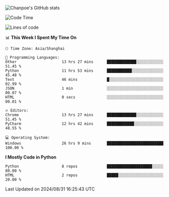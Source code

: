 ![Chanpoe's GitHub stats](https://github-readme-stats.vercel.app/api?username=Chanpoe&show_icons=true&count_private=true&theme=cobalt)

<!--START_SECTION:waka-->
![Code Time](http://img.shields.io/badge/Code%20Time-104%20hrs%2046%20mins-blue)

![Lines of code](https://img.shields.io/badge/From%20Hello%20World%20I%27ve%20Written-1.6%20million%20lines%20of%20code-blue)

📊 **This Week I Spent My Time On** 

```text
🕑︎ Time Zone: Asia/Shanghai

💬 Programming Languages: 
Other                    13 hrs 27 mins      █████████████░░░░░░░░░░░░   51.45 % 
Python                   11 hrs 53 mins      ███████████░░░░░░░░░░░░░░   45.48 % 
Text                     46 mins             █░░░░░░░░░░░░░░░░░░░░░░░░   02.99 % 
JSON                     1 min               ░░░░░░░░░░░░░░░░░░░░░░░░░   00.07 % 
HTML                     0 secs              ░░░░░░░░░░░░░░░░░░░░░░░░░   00.01 % 

🔥 Editors: 
Chrome                   13 hrs 27 mins      █████████████░░░░░░░░░░░░   51.45 % 
PyCharm                  12 hrs 42 mins      ████████████░░░░░░░░░░░░░   48.55 % 

💻 Operating System: 
Windows                  26 hrs 9 mins       █████████████████████████   100.00 % 
```

**I Mostly Code in Python** 

```text
Python                   8 repos             ████████████████████░░░░░   80.00 % 
HTML                     2 repos             █████░░░░░░░░░░░░░░░░░░░░   20.00 % 
```




 Last Updated on 2024/08/31 16:25:43 UTC
<!--END_SECTION:waka-->
